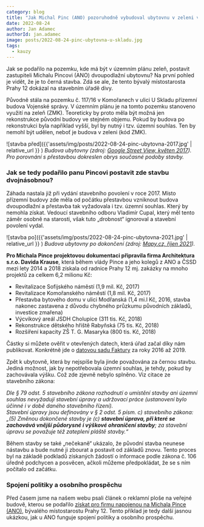 ```yaml
---
category: blog
title: "Jak Michal Pinc (ANO) pozoruhodně vybudoval ubytovnu v zeleni v Komořanech"
date: 2022-08-24
author: Jan Adamec
authorId: jan.adamec
image: posts/2022-08-24-pinc-ubytovna-u-skladu.jpg
tags:
  - kauzy
---
```


Jak se podařilo na pozemku, kde má být v územním plánu zeleň, postavit zastupiteli Michalu Pincovi (ANO) dvoupodlažní ubytovnu? Na první pohled je vidět, že je to černá stavba. Zdá se ale, že tento bývalý místostarosta Prahy 12 dokázal na stavebním úřadě divy.

Původně stála na pozemku č. 117/16 v Komořanech v ulici U Skladu přízemní budova Vojenské správy. V územním plánu je na tomto pozemku stanoveno využití na zeleň (ZMK). Teoreticky by proto měla být možná jen rekonstrukce původní budovy ve stejném objemu. Pokud by budova po rekonstrukci byla například vyšší, byl by nutný i tzv. územní souhlas. Ten by nemohl být udělen, neboť je budova v zeleni (kód ZMK).

![stavba před]({{'assets/img/posts/2022-08-24-pinc-ubytovna-2017.jpg' | relative_url }} )
_Budova ubytovny (zdroj: [Google Street View, květen 2017](https://www.google.cz/maps/@49.9909356,14.4066259,3a,75y,52.57h,89.32t/data=!3m7!1e1!3m5!1sUS_VtXUIZwVpZdP4g-2nsQ!2e0!5s20170501T000000!7i13312!8i6656)). Pro porovnání s přestavbou dokreslen obrys současné podoby stavby._

### Jak se tedy podařilo panu Pincovi postavit zde stavbu dvojnásobnou?

Záhada nastala již při vydání stavebního povolení v roce 2017. Místo přízemní budovy zde měla od počátku přestavbou vzniknout budova dvoupodlažní a přestavba tak vyžadovala i tzv. územní souhlas. Který by nemohla získat. Vedoucí stavebního odboru Vladimír Cupal, který měl tento záměr osobně na starosti, však tuto „drobnost“ ignoroval a stavební povolení vydal.

![stavba po]({{'assets/img/posts/2022-08-24-pinc-ubytovna-2021.jpg' | relative_url }} )
_Budova ubytovny po dokončení (zdroj: [Mapy.cz, říjen 2021](https://mapy.cz/zakladni?x=14.40662&y=49.99092&z=17&pano=1&pid=72463470&newest=1&yaw=0.845&fov=1.571&pitch=0.053))._

**Pro Michala Pince projektovou dokumentaci připravila firma Architektura s.r.o. Davida Krause**, která během vlády Pince a jeho kolegů z ANO a ČSSD mezi lety 2014 a 2018 získala od radnice Prahy 12 mj. zakázky na mnoho projektů za celkem 6,2 milionu Kč:
* Revitalizace Sofijského náměstí (1,9 mil. Kč, 2017)
* Revitalizace Komořanského náměstí (1,8 mil. Kč, 2017)
* Přestavba bytového domu v ulici Modřanská (1,4 mi.l Kč, 2016, stavba nakonec zastavena z důvodu chybného průzkumu původních základů, investice zmařena)
* Výcvikový areál JSDH Cholupice (311 tis. Kč, 2018)
* Rekonstrukce dětského hřiště Rabyňská (75 tis. Kč, 2018)
* Rozšíření kapacity ZŠ T. G. Masaryka (800 tis. Kč, 2018)

Částky si můžete ověřit v otevřených datech, která úřad začal díky nám publikovat. Konkrétně jde o [datovou sadu Faktury](https://opendata.praha.eu/dataset/faktury-mc-praha-12) za roky 2016 až 2019.

Zpět k ubytovně, která by nejspíše byla jinde považována za černou stavbu. Jediná možnost, jak by nepotřebovala územní souhlas, je tehdy, pokud by zachovávala výšku. Což zde zjevně nebylo splněno. Viz citace ze stavebního zákona:

_Dle § 79 odst. 5 stavebního zákona rozhodnutí o umístění stavby ani územní souhlas nevyžadují stavební úpravy a udržovací práce (ustanovení bylo účinné i v době daného stavebního řízení).<br>
Stavební úpravy jsou definovány v § 2 odst. 5 písm. c) stavebního zákona:<br>
„(5) Změnou dokončené stavby je (c) **stavební úprava, při které se zachovává vnější půdorysné i výškové ohraničení stavby**; za stavební úpravu se považuje též zateplení pláště stavby.“_

Během stavby se také „nečekaně“ ukázalo, že původní stavba neunese nástavbu a bude nutné ji zbourat a postavit od základů znovu. Tento proces byl na základě podkladů získaných žádostí o informace podle zákona č. 106 úředně podchycen a posvěcen, ačkoli můžeme předpokládat, že se s ním počítalo od začátku.

### Spojení politiky a osobního prospěchu

Před časem jsme na našem webu psali článek o reklamní ploše na veřejné budově, kterou se podařilo [získat pro firmu napojenou na Michala Pince (ANO)](https://praha12.pirati.cz/aktuality/lidr-ano-si-prihral-pronajem-reklamni-plochy.html), bývalého místostarostu Prahy 12. Tento příklad je tedy další jasnou ukázkou, jak u ANO funguje spojení politiky a osobního prospěchu.

